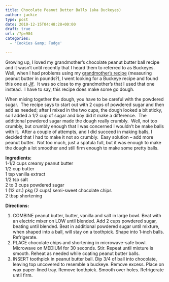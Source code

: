 ```yaml
---
title: Chocolate Peanut Butter Balls (aka Buckeyes)
author: jackie
type: post
date: 2010-12-15T04:48:28+00:00
draft: true
url: /?p=984
categories:
  - 'Cookies &amp; Fudge'

---
```

Growing up, I loved my grandmother&#8217;s chocolate peanut butter ball recipe and it wasn&#8217;t until recently that I heard them to referred to as Buckeyes.  Well, when I had problems using my [grandmother&#8217;s recipe][1] (measuring peanut butter in pounds?), I went looking for a Buckeye recipe and found this one at [Jif][2].  It was so close to my grandmother&#8217;s that I used that one instead.  I have to say, this recipe does make some go dough.

When mixing together the dough, you have to be careful with the powdered sugar.  The recipe says to start out with 2 cups of powdered sugar and then add as needed; after I mixed in the two cups, the dough looked a bit sticky, so I added a 1/2 cup of sugar and boy did it make a difference.  The additional powdered sugar made the dough really crumbly.  Well, not too crumbly, but crumbly enough that I was concerned I wouldn&#8217;t be make balls with it.  After a couple of attempts, and I did succeed in making balls, I decided that I had to make it not so crumbly.  Easy solution &#8211; add more peanut butter.  Not too much, just a spatula full, but it was enough to make the dough a lot smoother and still firm enough to make some pretty balls.

**Ingredients:**  
1-1/2 cups creamy peanut butter  
1/2 cup butter  
1 tsp vanilla extract  
1/2 tsp salt  
2 to 3 cups powdered sugar  
1 (12 oz.) pkg (2 cups) semi-sweet chocolate chips  
2 tbsp shortening

**Directions:**

  1. COMBINE peanut butter, butter, vanilla and salt in large bowl. Beat with an electric mixer on LOW until blended. Add 2 cups powdered sugar, beating until blended. Beat in additional powdered sugar until mixture, when shaped into a ball, will stay on a toothpick. Shape into 1-inch balls. Refrigerate.
  2. PLACE chocolate chips and shortening in microwave-safe bowl. Microwave on MEDIUM for 30 seconds. Stir. Repeat until mixture is smooth. Reheat as needed while coating peanut butter balls.
  3. INSERT toothpick in peanut butter ball. Dip 3/4 of ball into chocolate, leaving top uncovered to resemble a buckeye. Remove excess. Place on wax paper-lined tray. Remove toothpick. Smooth over holes. Refrigerate until firm.

 [1]: /2009/02/24/575/peanut-butter-balls
 [2]: http://www.jif.com/Recipes/Details/392